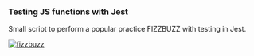 ### Testing JS functions with Jest

Small script to perform a popular practice FIZZBUZZ with testing in Jest.

[![fizzbuzz](https://i.imgur.com/yL1QtUj.png "fizzbuzz")](https://i.imgur.com/yL1QtUj.png "fizzbuzz")
